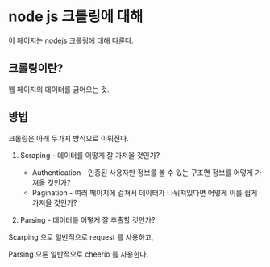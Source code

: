 # node js 크롤링에 대해
이 페이지는 nodejs 크롤링에 대해 다룬다.

## 크롤링이란?
웹 페이지의 데이터를 긁어오는 것.

## 방법
크롤링은 아래 두가지 방식으로 이뤄진다.

1.  Scraping - 데이터를 어떻게 잘 가져올 것인가?
    -   Authentication - 인증된 사용자만 정보를 볼 수 있는 구조면 정보를 어떻게 가져올 것인가?
    -   Pagination - 여러 페이지에 걸쳐서 데이터가 나눠져있다면 어떻게 이를 쉽게 가져올 것인가?

2.  Parsing - 데이터를 어떻게 잘 추출할 것인가?

Scarping 으로 일반적으로 request 를 사용하고,

Parsing 으론 일반적으로 cheerio 를 사용한다.
